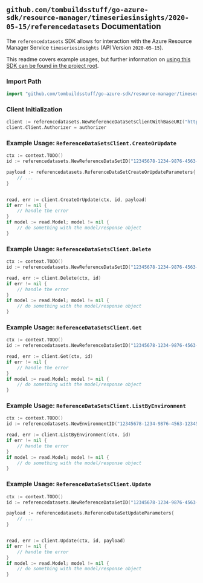 
## `github.com/tombuildsstuff/go-azure-sdk/resource-manager/timeseriesinsights/2020-05-15/referencedatasets` Documentation

The `referencedatasets` SDK allows for interaction with the Azure Resource Manager Service `timeseriesinsights` (API Version `2020-05-15`).

This readme covers example usages, but further information on [using this SDK can be found in the project root](https://github.com/tombuildsstuff/go-azure-sdk/tree/main/docs).

### Import Path

```go
import "github.com/tombuildsstuff/go-azure-sdk/resource-manager/timeseriesinsights/2020-05-15/referencedatasets"
```


### Client Initialization

```go
client := referencedatasets.NewReferenceDataSetsClientWithBaseURI("https://management.azure.com")
client.Client.Authorizer = authorizer
```


### Example Usage: `ReferenceDataSetsClient.CreateOrUpdate`

```go
ctx := context.TODO()
id := referencedatasets.NewReferenceDataSetID("12345678-1234-9876-4563-123456789012", "example-resource-group", "environmentValue", "referenceDataSetValue")

payload := referencedatasets.ReferenceDataSetCreateOrUpdateParameters{
	// ...
}


read, err := client.CreateOrUpdate(ctx, id, payload)
if err != nil {
	// handle the error
}
if model := read.Model; model != nil {
	// do something with the model/response object
}
```


### Example Usage: `ReferenceDataSetsClient.Delete`

```go
ctx := context.TODO()
id := referencedatasets.NewReferenceDataSetID("12345678-1234-9876-4563-123456789012", "example-resource-group", "environmentValue", "referenceDataSetValue")

read, err := client.Delete(ctx, id)
if err != nil {
	// handle the error
}
if model := read.Model; model != nil {
	// do something with the model/response object
}
```


### Example Usage: `ReferenceDataSetsClient.Get`

```go
ctx := context.TODO()
id := referencedatasets.NewReferenceDataSetID("12345678-1234-9876-4563-123456789012", "example-resource-group", "environmentValue", "referenceDataSetValue")

read, err := client.Get(ctx, id)
if err != nil {
	// handle the error
}
if model := read.Model; model != nil {
	// do something with the model/response object
}
```


### Example Usage: `ReferenceDataSetsClient.ListByEnvironment`

```go
ctx := context.TODO()
id := referencedatasets.NewEnvironmentID("12345678-1234-9876-4563-123456789012", "example-resource-group", "environmentValue")

read, err := client.ListByEnvironment(ctx, id)
if err != nil {
	// handle the error
}
if model := read.Model; model != nil {
	// do something with the model/response object
}
```


### Example Usage: `ReferenceDataSetsClient.Update`

```go
ctx := context.TODO()
id := referencedatasets.NewReferenceDataSetID("12345678-1234-9876-4563-123456789012", "example-resource-group", "environmentValue", "referenceDataSetValue")

payload := referencedatasets.ReferenceDataSetUpdateParameters{
	// ...
}


read, err := client.Update(ctx, id, payload)
if err != nil {
	// handle the error
}
if model := read.Model; model != nil {
	// do something with the model/response object
}
```
